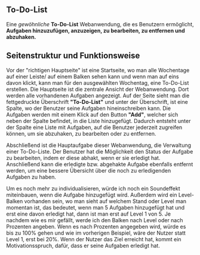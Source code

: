 ## To-Do-List

Eine _gewöhnliche_ **To-Do-List** Webanwendung, die es Benutzern ermöglicht, **Aufgaben hinzuzufügen, anzuzeigen, zu bearbeiten, zu entfernen und abzuhaken.**

## Seitenstruktur und Funktionsweise
Vor der "richtigen Hauptseite" ist eine Startseite, wo man alle Wochentage auf einer Leiste/ auf einem Balken sehen kann und wenn man auf eins davon klickt, kann man für den ausgewählten Wochentag, eine To-Do-List erstellen.
Die Hauptseite ist die zentrale Ansicht der Webanwendung. Dort werden alle vorhandenen Aufgaben angezeigt.
Auf der Seite sieht man die fettgedruckte Überschrift **"To-Do-List"** und unter der Überschrift, ist eine Spalte, wo der Benutzer seine Aufgaben hineinschreiben kann.
Die Aufgaben werden mit einem Klick auf den Button **"Add"**, welcher sich neben der Spalte befindet, in die Liste hinzugefügt.
Dadurch entsteht unter der Spalte eine Liste mit Aufgaben, auf die Benutzer jederzeit zugreifen können, um sie abzuhaken, zu bearbeiten oder zu entfernen.

Abschließend ist die Hauptaufgabe dieser Webanwendung, die Verwaltung einer To-Do-Liste.
Der Benutzer hat die Möglichkeit den Status der Aufgabe zu bearbeiten, indem er diese abhakt, wenn er sie erledigt hat.
Anschließend kann die erledigte bzw. abgehakte Aufgabe ebenfalls entfernt werden, um eine bessere Übersicht über die noch zu erledigenden Aufgaben zu haben.

Um es noch mehr zu individualisieren, würde ich noch ein Soundeffekt miteinbauen, wenn die Aufgabe hinzugefügt wird.
Außerdem wird ein Level-Balken vorhanden sein, wo man sieht auf welchem Stand oder Level man momentan ist, das bedeutet, wenn man 5 Aufgaben hinzugefügt hat und erst eine davon erledigt hat, dann ist man erst auf Level 1 von 5. Je nachdem wie es mir gefällt, werde ich den Balken nach Level oder nach Prozenten angeben. Wenn es nach Prozenten angegeben wird, würde es bis zu 100% gehen und wie im vorherigen Beispiel, wäre der Nutzer statt Level 1, erst bei 20%.
Wenn der Nutzer das Ziel erreicht hat, kommt ein Motivationsspruch, dafür, dass er seine Aufgaben erledigt hat.
